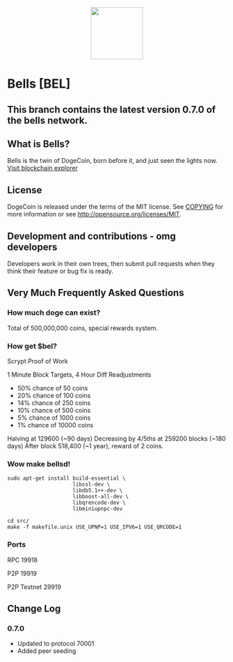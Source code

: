 <div style="text-align: center;">
<img src="https://belscan.io/images/logo.png" data-canonical-src="https://belscan.io/images/logo.png" width="120" height="120" />
</div>

# Bells [BEL]

## This branch contains the latest version 0.7.0 of the bells network.

## What is Bells?
Bells is the twin of DogeCoin, born before it, and just seen the lights now. [Visit blockchain explorer](https://belscan.io/)

## License
DogeCoin is released under the terms of the MIT license. See [COPYING](COPYING)
for more information or see http://opensource.org/licenses/MIT.

## Development and contributions - omg developers
Developers work in their own trees, then submit pull requests when they think
their feature or bug fix is ready.

## Very Much Frequently Asked Questions

### How much doge can exist?
Total of 500,000,000 coins, special rewards system.

### How get $bel?
Scrypt Proof of Work

1 Minute Block Targets, 4 Hour Diff Readjustments

* 50% chance of 50 coins
* 20% chance of 100 coins
* 14% chance of 250 coins
* 10% chance of 500 coins
* 5% chance of 1000 coins
* 1% chance of 10000 coins

Halving at 129600 (~90 days)
Decreasing by 4/5ths at 259200 blocks (~180 days)
After block 518,400 (~1 year), reward of 2 coins.

### Wow make bellsd!
```shell
sudo apt-get install build-essential \
                     libssl-dev \
                     libdb5.1++-dev \
                     libboost-all-dev \
                     libqrencode-dev \
                     libminiupnpc-dev

cd src/
make -f makefile.unix USE_UPNP=1 USE_IPV6=1 USE_QRCODE=1
```

### Ports
RPC 19918

P2P 19919

P2P Testnet 29919

## Change Log
### 0.7.0
- Updated to protocol 70001
- Added peer seeding